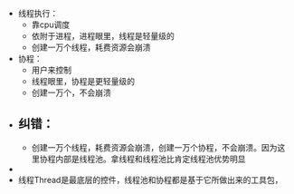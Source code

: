 - 线程执行：
	- 靠cpu调度
	- 依附于进程，进程眼里，线程是轻量级的
	- 创建一万个线程，耗费资源会崩溃
- 协程：
	- 用户来控制
	- 线程眼里，协程是更轻量级的
	- 创建一万个，不会崩溃
- ## 纠错：
	- 创建一万个线程，耗费资源会崩溃，创建一万个协程，不会崩溃。因为这里协程内部是线程池。拿线程和线程池比肯定线程池优势明显
-
- 线程Thread是最底层的控件，线程池和协程都是基于它所做出来的工具包，